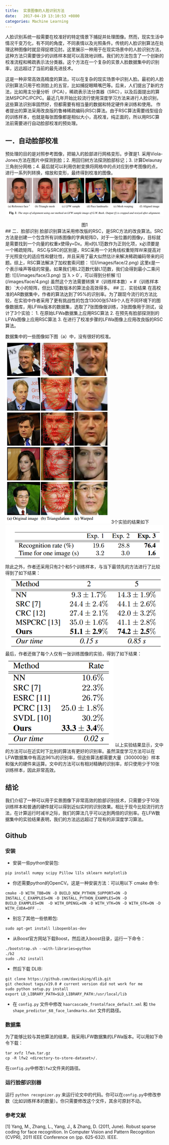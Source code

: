 ```yaml
---
title:  实景图像的人脸识别方法
date:   2017-04-19 13:10:53 +0800
categories: Machine Learning
---
```


人脸识别系统一般需要在校准好的特定情景下捕捉并处理图像。然而，现实生活中情况千变万化，有不同的角度，不同表情以及光照条件。传统的人脸识别算法在处理这种图像时就显得捉襟见肘。这里展示一种用于在现实场景中的人脸识别方法，这种方法只需要很少的训练样本就可以高效地训练。我们的方法包含了一个创新的校准流程和稀疏表示法分类器。这个方法在一个复杂的实景人脸数据集中的识别率，远远超过了当前的最先进技术。

这是一种非常高效高精度的算法，可以在复杂的现实场景中识别人脸。最初的人脸识别算法只用于检测脸上的五官，比如捕捉眼睛嘴巴等。后来，人们提出了新的方法，比如用主分量分析（PCA），稀疏表示法分类器（SRC），以及后面提出的算法MSPCPC/PCPC。最近几年开始比较流行使用深度学习方法来进行人脸识别，这些算法识别率固然好，但都需要有相当量的数据和特定硬件来训练和使用。
作者提出的算法采用改良版的鲁棒稀疏编码(RSC)算法。由于RSC算法需要线型组合的训练样本，也就是每张图像都是相似大小，高校准，纯正面的，所以用RSC算法前需要进行自动脸部校准的预处理。

## 一．自动脸部校准

预处理的目的是对照参考图像，把输入的脸部进行网格变形。步骤是1. 采用Viola-Jones方法在图片中探测到脸；2. 用回归树方法探测脸部标记；3. 计算Delaunay三角剖分网格；4. 最后就可以利用仿射变换将网格中的点对应到参考图像的点，进行一系列列转换，缩放和变形，最终得到校准的图像。
![](/images/face/1.png)
<center>图1</center>
## 二．脸部识别
脸部识别算法采用修改版的RSC，是SRC方法的改良算法。SRC方法是创建一个包含所有训练图像的字典矩阵D，对于一张位置的图像y，目标就是需要找到一个向量的权重x使得y=Dx。用x的L1范数作为正则化项，x必须要是一个稀疏矩阵。
RSC与SRC的区别是，RSC采用一个对角线权重矩阵W来提高对于光照变化的适应性和健壮性，并且采用了最大似然估计来解决稀疏编码带来的问题。综上，RSC算法解决了加权套索问题：
![](/images/face/2.png)
这里ε是一个表示噪声等级的常量。如果我们用L2范数代替L1范数，我们会得到最小二乘问题:
![](/images/face/3.png)
当`λ > 0`，可以得到分析解
![](/images/face/4.png)
        虽然这个方法需要转换`#（训练样本数）× #（训练样本数）`大小的矩阵，但比L1范数版本的算法会高效得多。
## 三．实验结果
在高校准的AR数据集中，作者的算法达到了95%的识别率。为了跟现今流行的方法比较，在实验中作者采用了更有挑战性的包含13000张5749个人在不同环境下的图像数据库，用LFWa版本的数据集，选取了7张图像做训练，3张图像用于测试，设计了3个实验：
1.	在原始LFWa数据集上应用RSC算法
2.	在预先有脸部探测到的LFWa图像上应用RSC算法
3.	在进行了校准步骤的LFWa图像上应用改良版的RSC算法。

数据集中的一些图像如下图（a）中，没有很好的校准。
![](/images/face/8.PNG)
3个实验的结果如下
![](/images/face/5.png)
除此之外，作者还采用只有2个和5个训练样本，与当下最领先的方法进行了比较得到了如下结果：
![](/images/face/6.png)
最后，作者还做了每个人仅有一张训练图像的实验，得到了如下结果：
![](/images/face/7.png)
以上实验结果显示，文中的方法可以在近实时下比别的算法有更好的识别率。虽然深度学习方法可以在LFW数据集中有高达96%的识别率，但这些算法都需要大量（300000张）样本和强大的硬件来运算。文中的方法可以有相对精确的识别率，却只使用少于10张训练样本，因此非常高效。
## 结论
我们介绍了一种可以用于实景图像下非常高效的脸部识别技术，只需要少于10张训练样本和普通的硬件就可以得到近似实时的识别效果。相比于现今比较流行的方法，在计算运行时减半之际，我们的算法几乎可以达到两倍的识别率。在LFW数据集中的实验结果表明，我们的方法远远超过了现有的非深度学习算法。

## Github
### 安装
- 安装一些python安装包:
```
pip install numpy scipy Pillow l1ls sklearn matplotlib
```
- 你还需要python的OpenCV。这是一种安装方法：可以用以下 cmake 命令:
```
cmake -D WITH_TBB=ON -D BUILD_NEW_PYTHON_SUPPORT=ON -D INSTALL_C_EXAMPLES=ON -D INSTALL_PYTHON_EXAMPLES=ON -D BUILD_EXAMPLES=ON  -D WITH_OPENGL=ON -D WITH_VTK=ON -D WITH_GTK=ON -D WITH_CUDA=OFF ..
```
- 别忘了其他一些依赖包:
```
sudo apt-get install libopenblas-dev
```
- 从Boost官方网站下载Boost，然后进入boost目录，运行一下命令：
```
./bootstrap.sh --with-libraries=python
./b2
sudo ./b2 install
```
- 然后下载 DLIB:
```
git clone https://github.com/davisking/dlib.git
git checkout tags/v19.0 # current version did not work for me
sudo python setup.py install
export LD_LIBRARY_PATH=$LD_LIBRARY_PATH:/usr/local/lib
```
- 在 `config.py` 文件中修改 `haarcascade_frontalface_default.xml` 和 `the shape_predictor_68_face_landmarks.dat` 文件的路径。
### 数据集
为了能够比较与其他算法的结果，我采用LFW数据集的LFWa版本。可以用如下命令下载：
```wget http://www.openu.ac.il/home/hassner/data/lfwa/lfwa.tar.gz
tar xvfz lfwa.tar.gz
cp -R lfw2 <directory-to-store-dataset>/.
```
在`config.py`中修改`lfw2`文件夹的路径。
### 运行脸部识别器
运行 `python recognizer.py` 来运行论文中的代码。你可以在`config.py`中修改参数（比如训练样本的数量）。你只需要修改这个文件，其余可原封不动。
### 参考文献
[1] Yang, M., Zhang, L., Yang, J., & Zhang, D. (2011, June). Robust sparse coding for face recognition. In Computer Vision and Pattern Recognition (CVPR), 2011 IEEE Conference on (pp. 625-632). IEEE.

